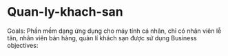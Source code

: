 # Quan-ly-khach-san
Goals: Phần mềm dạng ứng dụng cho máy tính cá nhân, chỉ có nhân viên lễ tân, nhân viên bán hàng, quản lí khách sạn được sử dụng 
Business objectives: 
